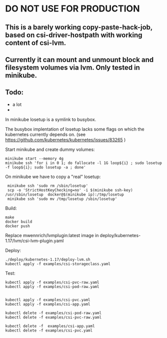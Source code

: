 
# DO NOT USE FOR PRODUCTION #

## This is a barely working copy-paste-hack-job, based on csi-driver-hostpath with working content of csi-lvm.
## Currently it can mount and unmount block and filesystem volumes via lvm. Only tested in minikube.

## Todo:
* a lot
* 


In minikube losetup is a symlink to busybox.

The busybox implentation of losetup lacks some flags on which the kubernetes currently depends on.
(see https://github.com/kubernetes/kubernetes/issues/83265 )

Start minikube and create dummy volumes:
```
minikube start --memory 4g
minikube ssh 'for i in 0 1; do fallocate -l 1G loop${i} ; sudo losetup -f loop${i}; sudo losetup -a ; done'
```

On minikube we have to copy a "real" losetup:

```
 minikube ssh 'sudo rm /sbin/losetup'
 scp -o 'StrictHostKeyChecking=no' -i $(minikube ssh-key) /usr/sbin/losetup  docker@$(minikube ip):/tmp/losetup
 minikube ssh 'sudo mv /tmp/losetup /sbin/losetup'
```

Build:
```
make
docker build
docker push
```

Replace mwennrich/lvmplugin:latest image in deploy/kubernetes-1.17/lvm/csi-lvm-plugin.yaml


Deploy:
```
./deploy/kubernetes-1.17/deploy-lvm.sh
kubectl apply -f examples/csi-storageclass.yaml
```

Test:
```
kubectl apply -f examples/csi-pvc-raw.yaml
kubectl apply -f examples/csi-pod-raw.yaml


kubectl apply -f examples/csi-pvc.yaml
kubectl apply -f examples/csi-app.yaml

kubectl delete -f examples/csi-pod-raw.yaml
kubectl delete -f examples/csi-pvc-raw.yaml

kubectl delete -f  examples/csi-app.yaml
kubectl delete -f examples/csi-pvc.yaml
```
